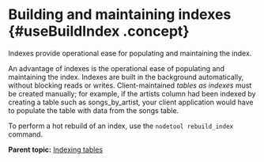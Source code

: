 # Building and maintaining indexes {#useBuildIndex .concept}

Indexes provide operational ease for populating and maintaining the index.

An advantage of indexes is the operational ease of populating and maintaining the index. Indexes are built in the background automatically, without blocking reads or writes. Client-maintained *tables as indexes* must be created manually; for example, if the artists column had been indexed by creating a table such as songs\_by\_artist, your client application would have to populate the table with data from the songs table.

To perform a hot rebuild of an index, use the `nodetool rebuild_index` command.

**Parent topic:** [Indexing tables](../../cql/cql_using/useCreateQueryIndexes.md)

